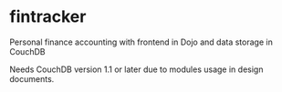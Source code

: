 fintracker
==========

Personal finance accounting with frontend in Dojo and data storage in CouchDB

Needs CouchDB version 1.1 or later due to modules usage in design documents.
